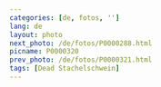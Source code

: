 ```yaml
---
categories: [de, fotos, '']
lang: de
layout: photo
next_photo: /de/fotos/P0000288.html
picname: P0000320
prev_photo: /de/fotos/P0000321.html
tags: [Dead Stachelschwein]
---
```

